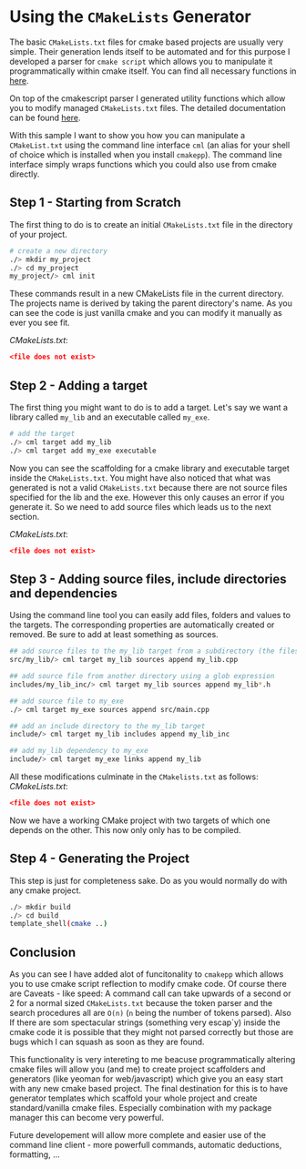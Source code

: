 # Using the `CMakeLists` Generator

The basic `CMakeLists.txt` files for cmake based projects are usually very simple. Their generation lends itself to be automated and for this purpose I developed a parser for `cmake script` which allows you to manipulate it programmatically within cmake itself. You can find all necessary functions in 
[here](/cmake/cmakescript/README.md).

On top of the cmakescript parser I generated utility functions which allow you to modify managed `CMakeLists.txt` files.  The detailed documentation can be found [here](/cmake/cmakelists/README.md).

With this sample I want to show you how you can manipulate a `CMakeList.txt` using the command line interface `cml` (an alias for your shell of choice which is installed when you install `cmakepp`). The command line interface simply wraps functions which you could also use from cmake directly.



## Step 1 - Starting from Scratch

The first thing to do is to create an initial `CMakeLists.txt` file in the directory of your project.

```bash
# create a new directory
./> mkdir my_project
./> cd my_project
my_project/> cml init 
```

These commands result in a new CMakeLists file in the current directory.  The projects name is derived by taking the parent directory's name.  As you can see the code is just vanilla cmake and you can modify it manually as ever you see fit.

*CMakeLists.txt*: 
```cmake
<file does not exist>
```

## Step 2 - Adding a target

The first thing you might want to do is to add a target.  Let's say we want a library called `my_lib` and an executable called `my_exe`.

```bash
# add the target 
./> cml target add my_lib
./> cml target add my_exe executable
```

Now you can see the scaffolding for a cmake  library and executable target inside the `CMakeLists.txt`.  You might have also noticed that what was generated is not a valid `CMakeLists.txt` because there are not source files specified for the lib and the exe.  However this only causes an error if you generate it.  So we need to add source files which leads us to the next section.

*CMakeLists.txt*: 
```cmake
<file does not exist>
```


## Step 3 - Adding source files, include directories and dependencies

Using the command line tool you can easily add files, folders and values to the targets.  The corresponding properties are automatically created or removed. Be sure to add at least something as sources.


```bash
## add source files to the my_lib target from a subdirectory (the files have to exist) 
src/my_lib/> cml target my_lib sources append my_lib.cpp

## add source file from another directory using a glob expression 
includes/my_lib_inc/> cml target my_lib sources append my_lib*.h

## add source file to my_exe 
./> cml target my_exe sources append src/main.cpp

## add an include directory to the my_lib target
include/> cml target my_lib includes append my_lib_inc

## add my_lib dependency to my_exe
include/> cml target my_exe links append my_lib
```


All these modifications culminate in the `CMakelists.txt` as follows:
*CMakeLists.txt*: 
```cmake
<file does not exist>
```


Now we have a working CMake project with two targets of which one depends on the other. This now only only has to be compiled.

## Step 4 - Generating the Project

This step is just for completeness sake. Do as you would normally do with any cmake project.

```bash
./> mkdir build
./> cd build
template_shell(cmake ..)
```

## Conclusion


As you can see I have added alot of funcitonality to `cmakepp` which allows you to use cmake script reflection to modify cmake code.  Of course there are Caveats - like speed:  A command call can take upwards of a second or 2 for a normal sized `CMakeLists.txt` because the token parser and the search procedures all are `O(n)` (`n` being the number of tokens parsed). Also If there are som spectacular strings (something very escap`y) inside the cmake code it is possible that they might not parsed correctly but those are bugs which I can squash as soon as they are found.

This functionality is very intereting to me beacuse programmatically altering cmake files will allow you (and me) to create project scaffolders and generators (like yeoman for web/javascript) which give you an easy start with any new cmake based project.  The final destination for this is to have generator templates which scaffold your whole project and create standard/vanilla cmake files. Especially combination with my package manager this can become very powerful.

Future developement will allow more complete and easier use of the command line client - more powerfull commands, automatic deductions, formatting, ...




